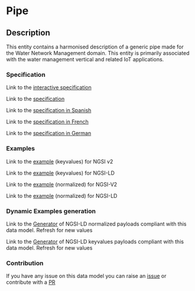 # Pipe

## Description 

This entity contains a harmonised description of a generic pipe made for the Water Network Management domain. This entity is primarily associated with the water management vertical and related IoT applications.
### Specification

Link to the [interactive specification](https://swagger.lab.fiware.org/?url=https://smart-data-models.github.io/dataModel.WaterDistributionManagementEPANET/Pipe/swagger.yaml)

Link to the [specification](https://smart-data-models.github.io/dataModel.WaterDistributionManagementEPANET/Pipe/doc/spec.md)

Link to the [specification in Spanish](https://smart-data-models.github.io/dataModel.WaterDistributionManagementEPANET/Pipe/doc/spec_ES.md)

Link to the [specification in French](https://smart-data-models.github.io/dataModel.WaterDistributionManagementEPANET/Pipe/doc/spec_FR.md)

Link to the [specification in German](https://smart-data-models.github.io/dataModel.WaterDistributionManagementEPANET/Pipe/doc/spec_DE.md)
### Examples

Link to the [example](https://smart-data-models.github.io/dataModel.WaterDistributionManagementEPANET/Pipe/examples/example.json) (keyvalues) for NGSI v2

Link to the [example](https://smart-data-models.github.io/dataModel.WaterDistributionManagementEPANET/Pipe/examples/example.jsonld) (keyvalues) for NGSI-LD

Link to the [example](https://smart-data-models.github.io/dataModel.WaterDistributionManagementEPANET/Pipe/examples/example-normalized.json) (normalized) for NGSI-V2

Link to the [example](https://smart-data-models.github.io/dataModel.WaterDistributionManagementEPANET/Pipe/examples/example-normalized.jsonld) (normalized) for NGSI-LD
### Dynamic Examples generation

Link to the [Generator](https://smartdatamodels.org/extra/ngsi-ld_generator_v0.92.php?schemaUrl=https://raw.githubusercontent.com/smart-data-models/dataModel.WaterDistributionManagementEPANET/master/Pipe/schema.json&email=info@smartdatamodels.org) of NGSI-LD normalized payloads compliant with this data model. Refresh for new values

Link to the [Generator](https://smartdatamodels.org/extra/ngsi-ld_generator_keyvalues_v0.92.php?schemaUrl=https://raw.githubusercontent.com/smart-data-models/dataModel.WaterDistributionManagementEPANET/master/Pipe/schema.json&email=info@smartdatamodels.org) of NGSI-LD keyvalues payloads compliant with this data model. Refresh for new values
### Contribution

 If you have any issue on this data model you can raise an [issue](https://github.com/smart-data-models/dataModel.WaterDistributionManagementEPANET/issues)  or contribute with a [PR](https://github.com/smart-data-models/dataModel.WaterDistributionManagementEPANET/pulls)